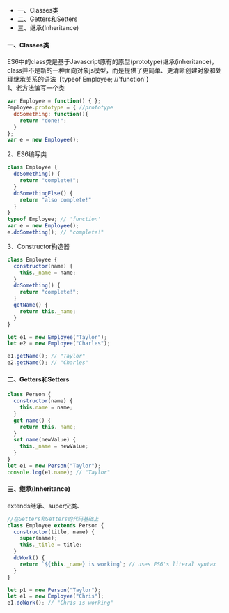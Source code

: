 
* 一、Classes类
* 二、Getters和Setters
* 三、继承(Inheritance)

#### 一、Classes类 <br />
ES6中的class类是基于Javascript原有的原型(prototype)继承(inheritance)，<br />
class并不是新的一种面向对象js模型，而是提供了更简单、更清晰创建对象和处理继承关系的语法【typeof Employee; //'function'】<br />
1、老方法编写一个类  <br />
```javascript
var Employee = function() { };
Employee.prototype = { //prototype
  doSomething: function(){
    return "done!";
  }  
};
var e = new Employee();
```
2、ES6编写类
```javascript
class Employee {
  doSomething() {
    return "complete!";  
  }
  doSomethingElse() {
    return "also complete!"  
  }
}
typeof Employee; // 'function'
var e = new Employee();
e.doSomething(); // "complete!"
```
3、Constructor构造器
```javascript
class Employee {
  constructor(name) {
    this._name = name;
  }
  doSomething() {
    return "complete!";
  }
  getName() {
    return this._name;
  }
}

let e1 = new Employee("Taylor");
let e2 = new Employee("Charles");

e1.getName(); // "Taylor"
e2.getName(); // "Charles"
```
#### 二、Getters和Setters
```javascript
class Person {
  constructor(name) {
    this.name = name;  
  }
  get name() {
    return this._name;
  }
  set name(newValue) {
    this._name = newValue;
  }
}
let e1 = new Person("Taylor");
console.log(e1.name); // "Taylor"
```
#### 三、继承(Inheritance)
extends继承、super父类、
```javascript
//在Getters和Setters的代码基础上
class Employee extends Person {
  constructor(title, name) {
    super(name);
    this._title = title;
  }
  doWork() {
    return `${this._name} is working`; // uses ES6's literal syntax
  }
}

let p1 = new Person("Taylor");
let e1 = new Employee("Chris");
e1.doWork(); // "Chris is working"
```
